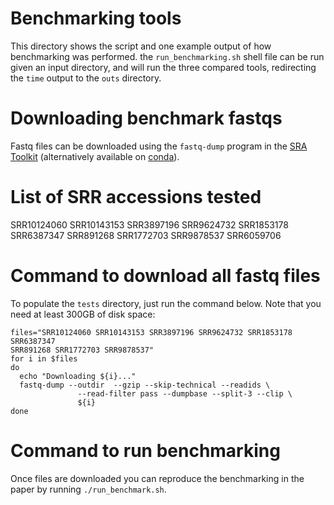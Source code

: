 # Benchmarking tools
This directory shows the script and one example output of how benchmarking was
performed. the `run_benchmarking.sh` shell file can be run given an input
directory, and will run the three compared tools, redirecting the `time` output
to the `outs` directory.

Downloading benchmark fastqs
=============================
Fastq files can be downloaded using the `fastq-dump` program in the [SRA
Toolkit](https://www.ncbi.nlm.nih.gov/sra/docs/toolkitsoft) (alternatively
available on [conda](https://anaconda.org/bioconda/sra-tools)).

List of SRR accessions tested
=============================
SRR10124060
SRR10143153
SRR3897196
SRR9624732
SRR1853178
SRR6387347
SRR891268
SRR1772703
SRR9878537
SRR6059706

Command to download all fastq files
===================================
To populate the `tests` directory, just run the command below. Note that you
need at least 300GB of disk space:
```
files="SRR10124060 SRR10143153 SRR3897196 SRR9624732 SRR1853178 SRR6387347
SRR891268 SRR1772703 SRR9878537"
for i in $files
do
  echo "Downloading ${i}..."
  fastq-dump --outdir  --gzip --skip-technical --readids \
               --read-filter pass --dumpbase --split-3 --clip \
               ${i}
done
```

Command to run benchmarking
===========================
Once files are downloaded you can reproduce the benchmarking in the paper by
running `./run_benchmark.sh`.
